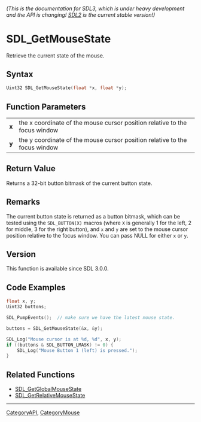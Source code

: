 ###### (This is the documentation for SDL3, which is under heavy development and the API is changing! [SDL2](https://wiki.libsdl.org/SDL2/) is the current stable version!)
# SDL_GetMouseState

Retrieve the current state of the mouse.

## Syntax

```c
Uint32 SDL_GetMouseState(float *x, float *y);

```

## Function Parameters

|           |                                                                            |
| --------- | -------------------------------------------------------------------------- |
| **x**     | the x coordinate of the mouse cursor position relative to the focus window |
| **y**     | the y coordinate of the mouse cursor position relative to the focus window |

## Return Value

Returns a 32-bit button bitmask of the current button state.

## Remarks

The current button state is returned as a button bitmask, which can be
tested using the `SDL_BUTTON(X)` macros (where `X` is generally 1 for the
left, 2 for middle, 3 for the right button), and `x` and `y` are set to the
mouse cursor position relative to the focus window. You can pass NULL for
either `x` or `y`.

## Version

This function is available since SDL 3.0.0.

## Code Examples

```c++
float x, y;
Uint32 buttons;

SDL_PumpEvents();  // make sure we have the latest mouse state.

buttons = SDL_GetMouseState(&x, &y);

SDL_Log("Mouse cursor is at %d, %d", x, y);
if ((buttons & SDL_BUTTON_LMASK) != 0) {
    SDL_Log("Mouse Button 1 (left) is pressed.");
}
```

## Related Functions

* [SDL_GetGlobalMouseState](SDL_GetGlobalMouseState)
* [SDL_GetRelativeMouseState](SDL_GetRelativeMouseState)

----
[CategoryAPI](CategoryAPI), [CategoryMouse](CategoryMouse)


